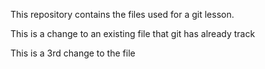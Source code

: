 This repository contains the files used for a git lesson.

This is a  change to an existing file that git has already track

This is a 3rd change to the file
